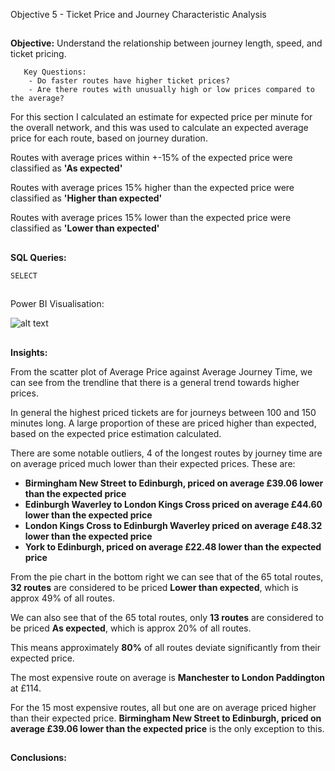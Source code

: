 Objective 5 - Ticket Price and Journey Characteristic Analysis
##
**Objective:** Understand the relationship between journey length, speed, and ticket pricing.

       Key Questions:
        - Do faster routes have higher ticket prices?
        - Are there routes with unusually high or low prices compared to the average?
For this section I calculated an estimate for expected price per minute for the overall network, and this was used to calculate an expected average price for each route, based on journey duration.

Routes with average prices within +-15% of the expected price were classified as **'As expected'**

Routes with average prices 15% higher than the expected price were classified as **'Higher than expected'**

Routes with average prices 15% lower than the expected price were classified as **'Lower than expected'**

##
**SQL Queries:** 

```
SELECT

```
##
Power BI Visualisation:

![alt text](https://github.com/tomredfern24/UK-Rail-Ticket-Sales-Analysis-SQL-PowerBI/blob/main/Visualisations/5.%20Ticket%20Price%20Analysis.png)
##
**Insights:**

From the scatter plot of Average Price against Average Journey Time, we can see from the trendline that there is a general trend towards higher prices.

In general the highest priced tickets are for journeys between 100 and 150 minutes long. A large proportion of these are priced higher than expected, based on the expected price estimation calculated.

There are some notable outliers, 4 of the longest routes by journey time are on average priced much lower than their expected prices. These are:

- **Birmingham New Street to Edinburgh, priced on average £39.06 lower than the expected price**
- **Edinburgh Waverley to London Kings Cross priced on average £44.60 lower than the expected price**
- **London Kings Cross to Edinburgh Waverley priced on average £48.32 lower than the expected price**
- **York to Edinburgh, priced on average £22.48 lower than the expected price**

From the pie chart in the bottom right we can see that of the 65 total routes, **32 routes** are considered to be priced **Lower than expected**, which is approx 49% of all routes.

We can also see that of the 65 total routes, only **13 routes** are considered to be priced **As expected**, which is approx 20% of all routes.

This means approximately **80%** of all routes deviate significantly from their expected price.

The most expensive route on average is **Manchester to London Paddington** at £114.

For the 15 most expensive routes, all but one are on average priced higher than their expected price.
**Birmingham New Street to Edinburgh, priced on average £39.06 lower than the expected price** is the only exception to this.

##
**Conclusions:**
